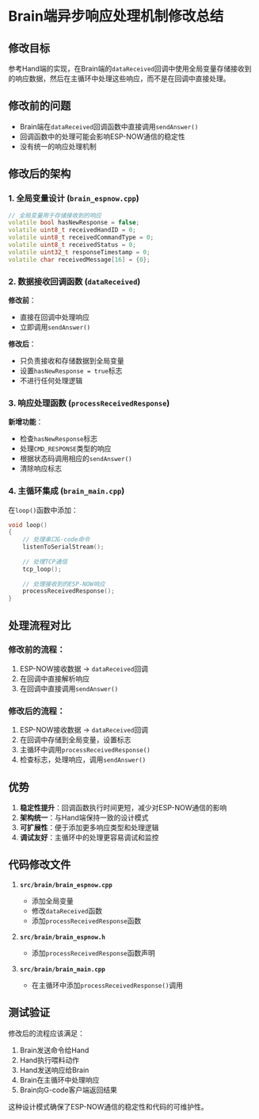 # Brain端异步响应处理机制修改总结

## 修改目标
参考Hand端的实现，在Brain端的`dataReceived`回调中使用全局变量存储接收到的响应数据，然后在主循环中处理这些响应，而不是在回调中直接处理。

## 修改前的问题
- Brain端在`dataReceived`回调函数中直接调用`sendAnswer()`
- 回调函数中的处理可能会影响ESP-NOW通信的稳定性
- 没有统一的响应处理机制

## 修改后的架构

### 1. 全局变量设计 (`brain_espnow.cpp`)
```cpp
// 全局变量用于存储接收到的响应
volatile bool hasNewResponse = false;
volatile uint8_t receivedHandID = 0;
volatile uint8_t receivedCommandType = 0;
volatile uint8_t receivedStatus = 0;
volatile uint32_t responseTimestamp = 0;
volatile char receivedMessage[16] = {0};
```

### 2. 数据接收回调函数 (`dataReceived`)
**修改前**：
- 直接在回调中处理响应
- 立即调用`sendAnswer()`

**修改后**：
- 只负责接收和存储数据到全局变量
- 设置`hasNewResponse = true`标志
- 不进行任何处理逻辑

### 3. 响应处理函数 (`processReceivedResponse`)
**新增功能**：
- 检查`hasNewResponse`标志
- 处理`CMD_RESPONSE`类型的响应
- 根据状态码调用相应的`sendAnswer()`
- 清除响应标志

### 4. 主循环集成 (`brain_main.cpp`)
在`loop()`函数中添加：
```cpp
void loop()
{
    // 处理串口G-code命令
    listenToSerialStream();
    
    // 处理TCP通信
    tcp_loop();
    
    // 处理接收到的ESP-NOW响应
    processReceivedResponse();
}
```

## 处理流程对比

### 修改前的流程：
1. ESP-NOW接收数据 → `dataReceived`回调
2. 在回调中直接解析响应
3. 在回调中直接调用`sendAnswer()`

### 修改后的流程：
1. ESP-NOW接收数据 → `dataReceived`回调
2. 在回调中存储到全局变量，设置标志
3. 主循环中调用`processReceivedResponse()`
4. 检查标志，处理响应，调用`sendAnswer()`

## 优势

1. **稳定性提升**：回调函数执行时间更短，减少对ESP-NOW通信的影响
2. **架构统一**：与Hand端保持一致的设计模式
3. **可扩展性**：便于添加更多响应类型和处理逻辑
4. **调试友好**：主循环中的处理更容易调试和监控

## 代码修改文件

1. **`src/brain/brain_espnow.cpp`**
   - 添加全局变量
   - 修改`dataReceived`函数
   - 添加`processReceivedResponse`函数

2. **`src/brain/brain_espnow.h`**
   - 添加`processReceivedResponse`函数声明

3. **`src/brain/brain_main.cpp`**
   - 在主循环中添加`processReceivedResponse()`调用

## 测试验证

修改后的流程应该满足：
1. Brain发送命令给Hand
2. Hand执行喂料动作
3. Hand发送响应给Brain
4. Brain在主循环中处理响应
5. Brain向G-code客户端返回结果

这种设计模式确保了ESP-NOW通信的稳定性和代码的可维护性。
